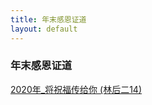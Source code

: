 ```yaml
---
title: 年末感恩证道
layout: default
---
```


### 年末感恩证道

[2020年_将祝福传给你 (林后二14)](https://drive.google.com/file/d/1-ceyRrqvqVuSleNkkVF0w1Nxqe5XAerj/view?usp=sharing)

